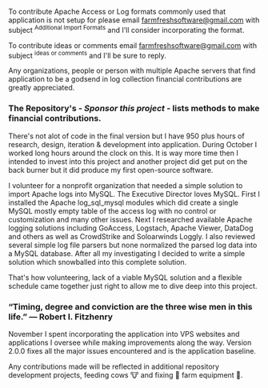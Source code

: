 To contribute Apache Access or Log formats commonly used that application is not setup for please email farmfreshsoftware@gmail.com with subject <sup>Additional Import Formats</sup> and I'll consider incorporating the format.

To contribute ideas or comments email farmfreshsoftware@gmail.com with subject <sup>ideas or comments</sup> and I'll be sure to reply.

Any organizations, people or person with multiple Apache servers that find application to be a godsend in log collection financial contributions are greatly appreciated.

### The Repository's ***- Sponsor this project -*** lists methods to make financial contributions.

There's not alot of code in the final version but I have 950 plus hours of research, design, iteration & development into application. During October I worked long hours around the clock on this. It is way more time then I intended to invest into this project and another project did get put on the back burner but it did produce my first open-source software.

I volunteer for a nonprofit organization that needed a simple solution to import Apache logs into MySQL. The Executive Director loves MySQL. First I installed the Apache log_sql_mysql modules which did create a single MySQL mostly empty table of the access log with no control or customization and many other issues. Next I researched available Apache logging solutions including GoAccess, Logstach, Apache Viewer, DataDog and others as well as CrowdStrike and Soloarwinds Loggly. I also reviewed several simple log file parsers but none normalized the parsed log data into a MySQL database. After all my investigating I decided to write a simple solution which snowballed into this complete solution.

That's how volunteering, lack of a viable MySQL solution and a flexible schedule came together just right to allow me to dive deep into this project.

### “Timing, degree and conviction are the three wise men in this life.” — Robert I. Fitzhenry

November I spent incorporating the application into VPS websites and applications I oversee while making improvements along the way. Version 2.0.0 fixes all the major issues encountered and is the application baseline.

Any contributions made will be reflected in additional repository development projects, feeding cows :cow: and fixing :wrench: farm equipment :tractor:.
